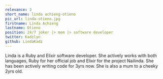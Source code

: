 ```yaml
---
relevance: 3
short_name: linda achieng-otieno
pic_url: linda-otieno.jpg
firstname: Linda Achieng
lastname: Otieno
position: 24/7 joker |> mom |> software developer
twitter: Kadzlyn
github: LindaKadz
---
```

<p>Linda is a Ruby and Elixir software developer. She actively works with both languages, Ruby for her official job and Elixir for the project Nailinda. She has been actively writing code for 3yrs now. She is also a mum to a cheeky 2yrs old.
</p>
